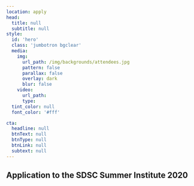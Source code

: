 ```yaml
---
location: apply
head:
  title: null
  subtitle: null
style:
  id: 'hero'
  class: 'jumbotron bgclear'
  media:
    img:
      url_path: /img/backgrounds/attendees.jpg
      pattern: false
      parallax: false
      overlay: dark
      blur: false
    video:
      url_path:
      type:
  tint_color: null
  font_color: '#fff'

cta:
  headline: null
  btnText: null
  btnType: null
  btnLink: null
  subtext: null
---
```



## Application to the SDSC Summer Institute 2020

&nbsp;
